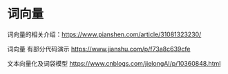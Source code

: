 # 词向量

词向量的相关介绍：https://www.pianshen.com/article/31081323230/

词向量 有部分代码演示 https://www.jianshu.com/p/f73a8c639cfe

文本向量化及词袋模型 https://www.cnblogs.com/jielongAI/p/10360848.html

